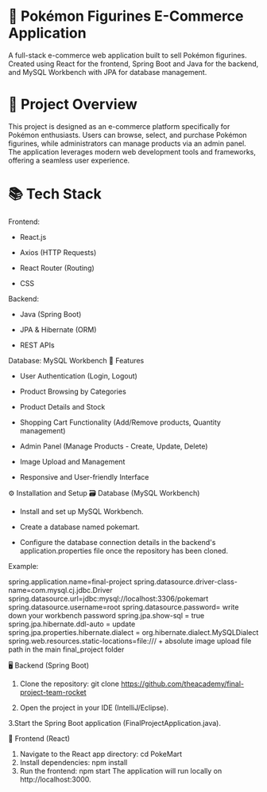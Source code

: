 # 🛒 Pokémon Figurines E-Commerce Application 
A full-stack e-commerce web application built to sell Pokémon figurines. Created using React for the frontend, Spring Boot and Java for the backend, and MySQL Workbench with JPA for database management.

# 🚀 Project Overview
This project is designed as an e-commerce platform specifically for Pokémon enthusiasts. Users can browse, select, and purchase Pokémon figurines, while administrators can manage products via an admin panel. The application leverages modern web development tools and frameworks, offering a seamless user experience.

# 📚 Tech Stack
Frontend:
- React.js

- Axios (HTTP Requests)

- React Router (Routing)

- CSS

Backend:
- Java (Spring Boot)

- JPA & Hibernate (ORM)

- REST APIs

Database:
MySQL Workbench
🌟 Features
- User Authentication (Login, Logout)

- Product Browsing by Categories

- Product Details and Stock 

- Shopping Cart Functionality (Add/Remove products, Quantity management)

- Admin Panel (Manage Products - Create, Update, Delete)

- Image Upload and Management

- Responsive and User-friendly Interface

⚙️ Installation and Setup
🗃️ Database (MySQL Workbench)
- Install and set up MySQL Workbench.

- Create a database named pokemart.

- Configure the database connection details in the backend's application.properties file once the repository has been cloned.

Example:

spring.application.name=final-project
spring.datasource.driver-class-name=com.mysql.cj.jdbc.Driver
spring.datasource.url=jdbc:mysql://localhost:3306/pokemart
spring.datasource.username=root
spring.datasource.password= write down your workbench password
spring.jpa.show-sql = true
spring.jpa.hibernate.ddl-auto = update
spring.jpa.properties.hibernate.dialect = org.hibernate.dialect.MySQLDialect
spring.web.resources.static-locations=file:/// + absolute image upload file path in the main final_project folder

🖥️ Backend (Spring Boot)

1. Clone the repository:
git clone https://github.com/theacademy/final-project-team-rocket

2. Open the project in your IDE (IntelliJ/Eclipse).

3.Start the Spring Boot application (FinalProjectApplication.java).

🎨 Frontend (React)
1. Navigate to the React app directory:
   cd PokeMart
2. Install dependencies:
  npm install
3. Run the frontend:
  npm start
The application will run locally on http://localhost:3000.
